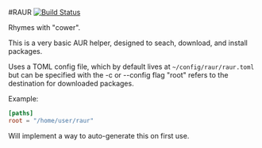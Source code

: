 #RAUR [![Build Status](https://travis-ci.org/deciduously/raur.svg?branch=master)](https://travis-ci.org/deciduously/raur)

Rhymes with "cower".

This is a very basic AUR helper, designed to seach, download, and install packages.

Uses a TOML config file, which by default lives at `~/config/raur/raur.toml` but can be specified with the -c or --config flag
"root" refers to the destination for downloaded packages.

Example:
```toml
[paths]
root = "/home/user/raur"
```
Will implement a way to auto-generate this on first use.